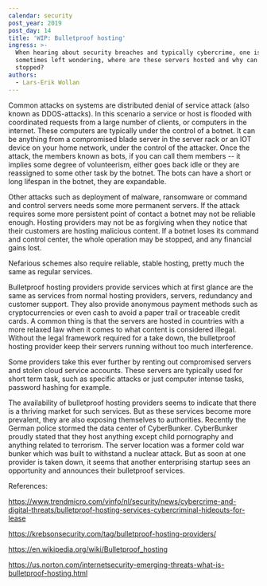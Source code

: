 ```yaml
---
calendar: security
post_year: 2019
post_day: 14
title: 'WIP: Bulletproof hosting'
ingress: >-
  When hearing about security breaches and typically cybercrime, one is
  sometimes left wondering, where are these servers hosted and why can't they be
  stopped?
authors:
  - Lars-Erik Wollan
---
```

Common attacks on systems are distributed denial of service attack (also known as DDOS-attacks). In this scenario a service or host is flooded with coordinated requests from a large number of clients, or computers in the internet. These computers are typically under the control of a botnet. It can be anything from a compromised blade server in the server rack or an IOT device on your home network, under the control of the attacker. Once the attack, the members known as bots, if you can call them members -- it implies some degree of volunteerism, either goes back idle or they are reassigned to some other task by the botnet. The bots can have a short or long lifespan in the botnet, they are expandable.

Other attacks such as deployment of malware, ransomware or command and control servers needs some more permanent servers. If the attack requires some more persistent point of contact a botnet may not be reliable enough. Hosting providers may not be as forgiving when they notice that their customers are hosting malicious content. If a botnet loses its command and control center, the whole operation may be stopped, and any financial gains lost.

Nefarious schemes also require reliable, stable hosting, pretty much the same as regular services.

Bulletproof hosting providers provide services which at first glance are the same as services from normal hosting providers, servers, redundancy and customer support. They also provide anonymous payment methods such as cryptocurrencies or even cash to avoid a paper trail or traceable credit cards. A common thing is that the servers are hosted in countries with a more relaxed law when it comes to what content is considered illegal. Without the legal framework required for a take down, the bulletproof hosting provider keep their servers running without too much interference. 

Some providers take this ever further by renting out compromised servers and stolen cloud service accounts. These servers are typically used for short term task, such as specific attacks or just computer intense tasks, password hashing for example.

The availability of bulletproof hosting providers seems to indicate that there is a thriving market for such services. But as these services become more prevalent, they are also exposing themselves to authorities. Recently the German police stormed the data center of CyberBunker. CyberBunker proudly stated that they host anything except child pornography and anything related to terrorism. The server location was a former cold war bunker which was built to withstand a nuclear attack. But as soon at one provider is taken down, it seems that another enterprising startup sees an opportunity and announces their bulletproof services.



References:

https://www.trendmicro.com/vinfo/nl/security/news/cybercrime-and-digital-threats/bulletproof-hosting-services-cybercriminal-hideouts-for-lease

https://krebsonsecurity.com/tag/bulletproof-hosting-providers/

https://en.wikipedia.org/wiki/Bulletproof_hosting

https://us.norton.com/internetsecurity-emerging-threats-what-is-bulletproof-hosting.html
